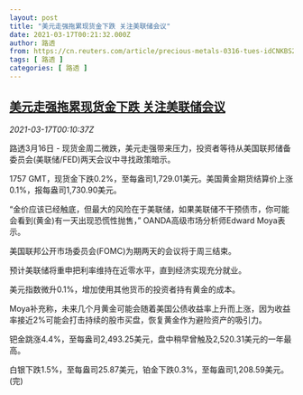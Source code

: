 ```yaml
---
layout: post
title: "美元走强拖累现货金下跌 关注美联储会议"
date: 2021-03-17T00:21:32.000Z
author: 路透
from: https://cn.reuters.com/article/precious-metals-0316-tues-idCNKBS2B900I
tags: [ 路透 ]
categories: [ 路透 ]
---
```

<!--1615940492000-->
[美元走强拖累现货金下跌 关注美联储会议](https://cn.reuters.com/article/precious-metals-0316-tues-idCNKBS2B900I)
------

<div>
<div><i>2021-03-17T00:10:37Z</i></div><p>路透3月16日 - 现货金周二微跌，美元走强带来压力，投资者等待从美国联邦储备委员会(美联储/FED)两天会议中寻找政策暗示。</p><p>1757 GMT，现货金下跌0.2%，至每盎司1,729.01美元。美国黄金期货结算价上涨0.1%，报每盎司1,730.90美元。</p><p>“金价应该已经触底，但最大的风险在于美联储，如果美联储不干预债市，你可能会看到(黄金)有一天出现恐慌性抛售，” OANDA高级市场分析师Edward Moya表示。</p><p>美国联邦公开市场委员会(FOMC)为期两天的会议将于周三结束。</p><p>预计美联储将重申把利率维持在近零水平，直到经济实现充分就业。</p><p>美元指数微升0.1%，增加使用其他货币的投资者持有黄金的成本。</p><p>Moya补充称，未来几个月黄金可能会随着美国公债收益率上升而上涨，因为收益率接近2%可能会打击持续的股市买盘，恢复黄金作为避险资产的吸引力。</p><p>钯金跳涨4.4%，至每盎司2,493.25美元，盘中稍早曾触及2,520.31美元的一年最高。</p><p>白银下跌1.5%，至每盎司25.87美元，铂金下跌0.3%，至每盎司1,208.59美元。(完)</p>
</div>
